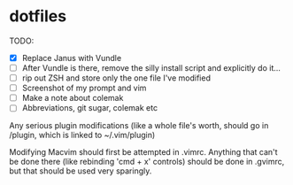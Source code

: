 # dotfiles
TODO:
- [X] Replace Janus with Vundle
- [ ] After Vundle is there, remove the silly install script and explicitly do it...
- [ ] rip out ZSH and store only the one file I've modified
- [ ] Screenshot of my prompt and vim
- [ ] Make a note about colemak
- [ ] Abbreviations, git sugar, colemak etc

Any serious plugin modifications (like a whole file's worth, should go in /plugin, which is linked to ~/.vim/plugin)

Modifying Macvim should first be attempted in .vimrc. Anything that can't be done there (like rebinding 'cmd + x' controls) should be done in
.gvimrc, but that should be used very sparingly.
